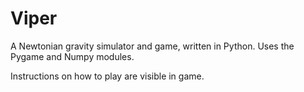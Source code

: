 # Viper

A Newtonian gravity simulator and game, written in Python. Uses the Pygame and Numpy modules.

Instructions on how to play are visible in game. 
